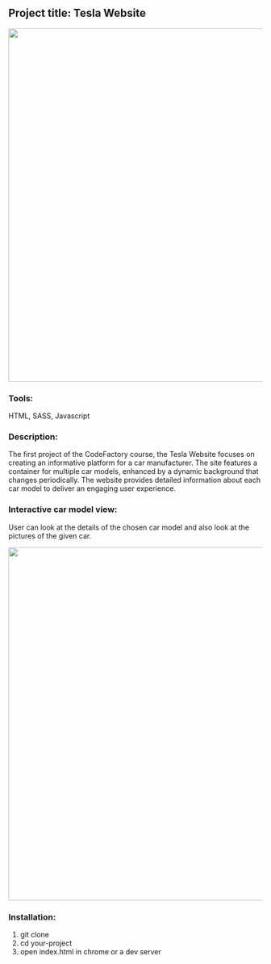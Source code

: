 ## Project title: Tesla Website

<div align="center"><img src="https://lh3.googleusercontent.com/pw/ADCreHc10EUBKqIedtB5XEFtbjkjC_Np2FLRbKPkhsunCMfe-M2gQkAIqtbSmD7Fc3fKS6s_yiX3rdQNE5TqYqUH0peigtqOz1oVe3rZ-Ry7Sv-OkAIkt8eZeUe-HNZfN_7q-Wo7E8CwKlIYI-B3WL0DamwR6N3cWGW4QCrf5XNtFlSe-gPMUUDqoZcpyuq7vwEZ8P7382ykeCcFNCpzufGHe3o_zFfGN32cRj_h72XtMfAq5nI9BY6gW7UInLCWV-YYxkFW8Ph2xLeW6ITE3pmoj1C9P3ogH_OXol9aEEl3TdJAFEVsoR-lJuP3f2891raBVVFkJuM1xxugRXVMnt45FJgyo1P-UtrxNvTmpp87h2jZZAFYXg_it7_RLXhB4sPMP2pXO_HAzGKyRJpzTQvPH6z-u1mYels-EkpUSQw9fytjA6rQhwTkpG4GEPhGwLE93nnknBEAKjbLYsI7sbeoUUGUdcbKfdOtgevE_SiDvAwT9pIBpLeEtMoK0yZE0_BGq1qa3i3xLelYykUSBY2pBEPkeDkTgagPJey7-wPHDJTJbVDSm9ijBd165W2GAVbN31a0kbux3gaTpENAP0PrzgkpSAJzGdbUuKgNlvDqDZWV0sDVh3NxNO-OW5rMj56oAIn7TOCwQd_ktwzeJnmhyOFIAJL9BQWHES67k5BwnLunPpLniKpg7-MbIvb0IcThEzUDS2OvjbtUmA2EWAqdJyBtK79IO5kd58Lpo-UY8DEcUuPoX0H3Ev1rf1gEb_myX4B4YPgH07wUG-GbZfpVTsS6W_EnwPgskwSt1iaPIKIiY_ZUkSTzWZ9Dx5koElPEYwxeC_Y30UgpOPK5X1entbdRkdz_N1EVV6gjSPaAtCoP9VZ4ayvEwTsSzFuD_Fg43ih-6ZtYLNK9bctPeHxwtfW2AHmjA_CY1Q04nwF4CSUBVVEjCq-Nfi9QCvyi_0_te-ClTPQ7Bik=w2214-h1244-s-no-gm?authuser=0" width="700px"></div>

### Tools:
HTML, SASS, Javascript

### Description:
The first project of the CodeFactory course, the Tesla Website focuses on creating an informative platform for a car manufacturer. The site features a container for multiple car models, enhanced by a dynamic background that changes periodically. The website provides detailed information about each car model to deliver an engaging user experience.

### Interactive car model view:
User can look at the details of the chosen car model and also look at the pictures of the given car.

<img src="https://lh3.googleusercontent.com/pw/ADCreHexnFqkhUomSN7I-PAYmIaMDIjrcodzYZD24GZR6p6PV6okW0aWAQg9MllCNZIjle9Ja7ZQ5uccnBQ3h29tODRl784m-tFY7If5g4Llf_ul8aZf3sKvQo3aVnXh5sHAEt422lXC_oNNv-VZqPj2LMPHQ0iC-5420vGxReuIIW2U64_nSAkKQiDhRjpwbYIwPi2d_QkJYCQDF8KzZWjBoPyiLXxkLJgjNUurGysIWkB886J7WwTQExO2l4GkmwmN9arZe-TZxIhSXKfoiy6OJ4HvSfp-2dy6lVY6wCCWVVTbchwM7j-Wr2WE4eWNWSqddZDTx4KMBk6rxOryP6JeM7CIZl5dz8RY9q4HWJvfa8w-IpbhV9_OoZTGuWRDru3-S8479nVG2LRlITpanAKpOq8K9MPSV7Poa8C6xV3bSBYhDUYZlIaSMHj2fstTNPvOsiUR6X0WswNoOxq84jn1UO4t6DnW9C3D6aUBIiGB1pJ0fYLBBl0jNl1ROsJuUbQtyVVuPHkvzkK_1zoD3xSIj_Mx85TQlsO5uzosktwXsLR_tHk0gRrZHNwZWY8awXWoTadMUsNFCVKJdXT-J3wam1OniYGgRW46xS2qFH-H6gJqc3qfSYC09jjmAKfUl3DqgyqSA_ryqhPklh7RZhUJ2b9ymYuuBdyFfxRqXB3DJA2s82aP7qCxryI4Sry7WCDvpgZwacypQ7g4BpuTB_H0Wqeuykot62M_85_47ZxNyktJ7K9dsgqn9Er-QXfJ6Y2A1p_r5PAPd8DT2CYLE_RL0Cx_GUShhUEYPY0zarFberMW9NBlZ6tNXh8BTCh3l2MY3_STCgV5tGUWGsoMZRgXWLNLnqn8Rlh_Gw99kTes8UPnSUM3lE60ZTd6ohy26DDTVgjpvKduEbqWuiu4NvqMX-Iv7xGoJj7Nvzqmq17OjG8mo07LtD70_pm7Qi5u9fvVi7y9xB6rUMU=w2490-h1244-s-no-gm?authuser=0" width="700px">

### Installation:
1. git clone
2. cd your-project
3. open index.html in chrome or a dev server
